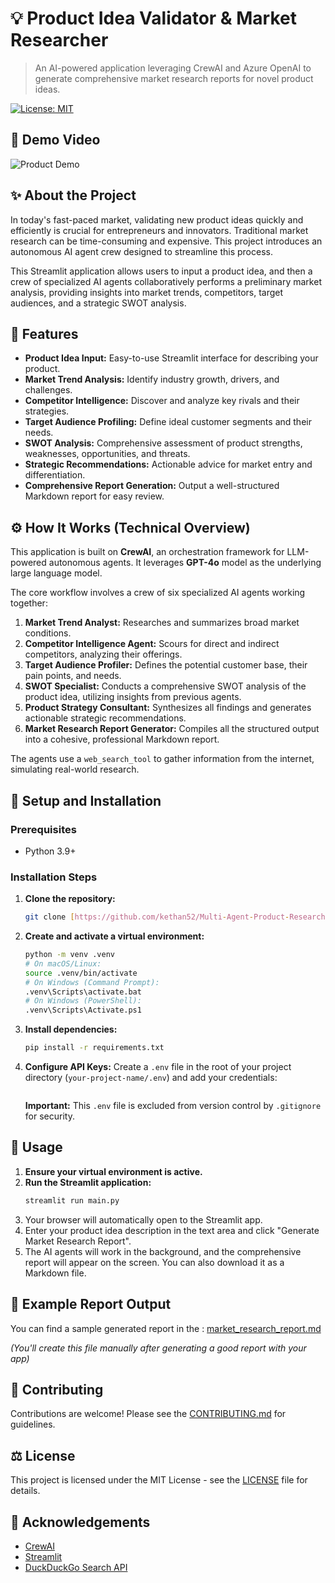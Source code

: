 # 💡 Product Idea Validator & Market Researcher

> An AI-powered application leveraging CrewAI and Azure OpenAI to generate comprehensive market research reports for novel product ideas.

[![License: MIT](https://img.shields.io/badge/License-MIT-yellow.svg)](https://opensource.org/licenses/MIT)
## 🚀 Demo Video

![Product Demo](assets/demo.gif)

## ✨ About the Project

In today's fast-paced market, validating new product ideas quickly and efficiently is crucial for entrepreneurs and innovators. Traditional market research can be time-consuming and expensive. This project introduces an autonomous AI agent crew designed to streamline this process.

This Streamlit application allows users to input a product idea, and then a crew of specialized AI agents collaboratively performs a preliminary market analysis, providing insights into market trends, competitors, target audiences, and a strategic SWOT analysis.

## 🌟 Features

* **Product Idea Input:** Easy-to-use Streamlit interface for describing your product.
* **Market Trend Analysis:** Identify industry growth, drivers, and challenges.
* **Competitor Intelligence:** Discover and analyze key rivals and their strategies.
* **Target Audience Profiling:** Define ideal customer segments and their needs.
* **SWOT Analysis:** Comprehensive assessment of product strengths, weaknesses, opportunities, and threats.
* **Strategic Recommendations:** Actionable advice for market entry and differentiation.
* **Comprehensive Report Generation:** Output a well-structured Markdown report for easy review.

## ⚙️ How It Works (Technical Overview)

This application is built on **CrewAI**, an orchestration framework for LLM-powered autonomous agents. It leverages **GPT-4o** model as the underlying large language model.

The core workflow involves a crew of six specialized AI agents working together:

1.  **Market Trend Analyst:** Researches and summarizes broad market conditions.
2.  **Competitor Intelligence Agent:** Scours for direct and indirect competitors, analyzing their offerings.
3.  **Target Audience Profiler:** Defines the potential customer base, their pain points, and needs.
4.  **SWOT Specialist:** Conducts a comprehensive SWOT analysis of the product idea, utilizing insights from previous agents.
5.  **Product Strategy Consultant:** Synthesizes all findings and generates actionable strategic recommendations.
6.  **Market Research Report Generator:** Compiles all the structured output into a cohesive, professional Markdown report.

The agents use a `web_search_tool` to gather information from the internet, simulating real-world research.

## 🚀 Setup and Installation

### Prerequisites

* Python 3.9+

### Installation Steps

1.  **Clone the repository:**
    ```bash
    git clone [https://github.com/kethan52/Multi-Agent-Product-Research.git](https://github.com/kethan52/Multi-Agent-Product-Research.git)
    ```

2.  **Create and activate a virtual environment:**
    ```bash
    python -m venv .venv
    # On macOS/Linux:
    source .venv/bin/activate
    # On Windows (Command Prompt):
    .venv\Scripts\activate.bat
    # On Windows (PowerShell):
    .venv\Scripts\Activate.ps1
    ```

3.  **Install dependencies:**
    ```bash
    pip install -r requirements.txt
    ```

4.  **Configure API Keys:**
    Create a `.env` file in the root of your project directory (`your-project-name/.env`) and add your credentials:
    ```
    
    ```
    **Important:** This `.env` file is excluded from version control by `.gitignore` for security.

## 🏃 Usage

1.  **Ensure your virtual environment is active.**
2.  **Run the Streamlit application:**
    ```bash
    streamlit run main.py
    ```
3.  Your browser will automatically open to the Streamlit app.
4.  Enter your product idea description in the text area and click "Generate Market Research Report".
5.  The AI agents will work in the background, and the comprehensive report will appear on the screen. You can also download it as a Markdown file.

## 📄 Example Report Output

You can find a sample generated report in the :
[market_research_report.md](market_research_report.md)

*(You'll create this file manually after generating a good report with your app)*

## 🤝 Contributing

Contributions are welcome! Please see the [CONTRIBUTING.md](CONTRIBUTING.md) for guidelines.

## ⚖️ License

This project is licensed under the MIT License - see the [LICENSE](LICENSE) file for details.

## 🙏 Acknowledgements

* [CrewAI](https://www.crewai.com/)
* [Streamlit](https://streamlit.io/)
* [DuckDuckGo Search API](https://duckduckgo.com/api)
